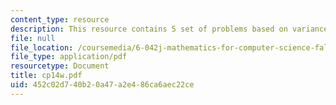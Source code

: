 ```yaml
---
content_type: resource
description: This resource contains 5 set of problems based on variance.
file: null
file_location: /coursemedia/6-042j-mathematics-for-computer-science-fall-2005/452c02d740b20a47a2e486ca6aec22ce_cp14w.pdf
file_type: application/pdf
resourcetype: Document
title: cp14w.pdf
uid: 452c02d7-40b2-0a47-a2e4-86ca6aec22ce
---
```

